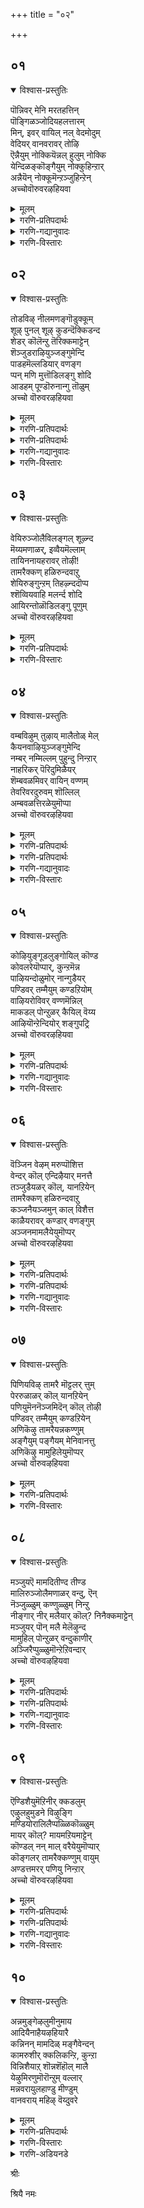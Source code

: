 +++
title = "०२"

+++

## ०१
<details open><summary>विश्वास-प्रस्तुतिः</summary>

पॊन्निवर् मेनि मरतहत्तिन्  
पॊङ्गिळञ्जोदियहलत्तारम्  
मिन्, इवर् वायिल् नल् वेदमोदुम्  
वेदियर् वानवरावर् तोऴि  
ऎन्नैयुम् नोक्कियॆन्नल् हुलुम् नोक्कि  
येन्दिळङ्कॊङ्गैयुम् नोक्कुहिन्ऱार्  
अन्नैयॆन् नोक्कूमॆन्ऱञ्जुहिन्ऱेन्  
अच्चोवॊरुवरऴहियवा
</details>

<details><summary>मूलम्</summary>

पॊन्निवर् मेनि मरतहत्तिन्  
पॊङ्गिळञ्जोदियहलत्तारम्  
मिन्, इवर् वायिल् नल् वेदमोदुम्  
वेदियर् वानवरावर् तोऴि  
ऎन्नैयुम् नोक्कियॆन्नल् हुलुम् नोक्कि  
येन्दिळङ्कॊङ्गैयुम् नोक्कुहिन्ऱार्  
अन्नैयॆन् नोक्कूमॆन्ऱञ्जुहिन्ऱेन्  
अच्चोवॊरुवरऴहियवा
</details>

<details><summary>गरणि-प्रतिपदार्थः</summary>

पॊन्=चिन्न, इवर्=इवर, मेनि=देह, मरतहत्तिन्=मरकत रत्नदिन्द, पॊङ्गु=उक्किबरुव, इळ=हॊसदाद \(कोमल\), शोदि=तेजस्सु, अहलत्तु=ऎदॆय, आरम्=हारवु, मिन्=मिञ्चिन हॊळपु, इवर्=इवर, वायिल्=बायियिन्द बन्द, नल्=श्रेष्ठवाद, वेदम्=वेदवन्नु, ओदुम्=पठिसुव, वेदियर्=वैदिकरु, वानवर् आवार्=देवतॆगळु आगुत्तारॆ, तोऴि=गॆळती, ऎन्नैयुम्=नन्नन्नू,नोक्कि=नोडि, ऎन्=नन्न, अल् हुलुम्=नितम्बगळन्नू \(पिर्रॆगळन्नू\)नोक्कि=नोडि, एन्दु=उब्बिरुव, इळ=सॊगसाद, कॊङ्गैयुम्=स्तनगळन्नू, नोक्कूहिन्ऱार्=नोडुत्तिद्दारॆ, अन्नै=नन्न तायि, ऎन्=नन्नन्नु, नोक्कूम्=नोडुवळु, ऎन्ऱु=ऎन्दु, अञ्जुहिन्ऱेन्=हॆदरुत्तिद्देनॆ, अच्चो=अय्यो\!\(एनाश्चर्य\!\) ऒरुवर्=\(साटियिल्लदवर\) ऒब्बर, अऴहिय आ=सौन्दर्यद परियन्नु\!
</details>

<details><summary>गरणि-गद्यानुवादः</summary>

आप्तसखी, इवर देह चिन्नवे. मरकतरत्नदिन्द उक्किबरुव कोमलवाद तेजस्सु. ऎदॆय हार मिञ्चिन हॊळपु. इवर बायियिन्द बन्द श्रेष्ठवाद वेदवन्नु पठिसुव वैदिकरु देवतॆगळागुत्तारॆ. इवरु नन्नन्नू, नन्न नितम्ब\(पिर्रॆ\)गळन्नू नोडि, उब्बिरुव सॊगसाद स्तनगळन्नु नोडुत्तिद्दारॆ. नन्न तायि नन्नन्नॆल्लि नोडुवळो ऎन्दु अञ्जुत्तिद्देनॆ. अय्योआ \(साटियिल्लद\) ऒब्बर सौन्दर्यद परियो\! \(१\)
</details>

<details><summary>गरणि-विस्तारः</summary>

इल्लि आऴ्वाररु नायक-नायकी भाववन्नु हेळलु ऎत्तिकॊण्डिद्दारॆ. मुग्धळाद नायकियु, शुद्धमनदल्लि भगवन्तनत्त\(भक्तिय\)प्रेमद अङ्कुरवागिदॆ. नायकियादवळे तन्न मनस्सिनल्लिरुव आशॆयन्नु तन्न सखियल्लि हेळिकॊळ्ळुत्तिद्दाळॆ. आऴ्वाररे आ नायकि.

अवळु उत्तम मनॆतनक्कॆ सेरिदवळु. यौवन तुम्बिद माटवाद देहसौन्दर्यवुळ्ळवळु. चॊक्कवाद नडॆनुडियुळ्ळवळु. अवळिगॆ ऒब्ब तायि. तायिगॆ ऒळ्ळॆय मगळागि, तानु स्त्रीमार्यादॆ यावुदन्नू बदिगॊत्तदन्तॆ, हेगॆ नडॆदुकॊळ्ळबेकॆम्बुदु अवळिगॆ गॊत्तु. तन्न पतियल्लदिद्दरॆ, सुन्दरनाद पुरुषनु यारे आदरू, अवनु तनगॆ पर-पुरुषने. अवन् नोटदिन्द तानु आकर्षितवादागलू सह, साध्वियागिरुव तानु अवनन्नु नोडबहुदे? अवन नोटदिन्द अवन मनद इङ्गितवन्नु अरितुकॊळ्ळलु यत्निसबहुदे? अवन सौन्दर्यक्कॆ मरुळागि तानु अवनन्नु नोडदे इरुवुदादरू हेगॆ? ऒन्दु वेळॆ, ऒन्दॆरडु क्षणकाल अवनन्नु तानु नोडलॆत्निसिदरो? तन्न तायि आ क्षणदल्ले तन्नन्नु नोडिदरॆ? अवळ कटुवाद शिक्षॆय मातुगळिगॆ ऒळगागिबिडबेकागुवुदल्ल\! आदरॆ, अवन अद्वितीयवाद सौन्दर्यद परियो? अदन्नेनॆन्नुवुदु? ऒन्दु सल, स्वल्प, नोडिदरू साकु. अदन्नु मत्तॆ मरॆयुवुदक्कादीते? हीगॆल्ल इदॆ अवळ मनस्सिनल्लि योचनॆगळ परम्परॆ. हॊय्दाट-नोडिदरॆ हेगो, नोडदिरलु साध्यविल्लवल्ल- ऎम्ब हॊय्दाट.

अवळिगॆ ऒब्ब गॆळति- अवळ आप्तसखि. अवळल्लि मात्र याव आत्ङ्कवू इल्लदॆ, याव मुच्चुमरॆयू इल्लदॆ मनबिच्चि मातनाडबल्लळु. आ आप्तसखिगॆ अवळु हेळुत्ताळॆ-

प्रियसखि, नानॊब्ब अपूर्व सुन्दरनन्नु कण्डॆ\! अवन ऎणॆयिल्लद सौन्दर्यवन्नेनॆन्द वर्णिसलि? अवन देहवो चिन्नवे\! मरकतरत्नवु हॊम्मुव कोमलाकर्षकवाद देहद तेजस्सु. अवन ऎदॆय मेलॆ हारविदॆ. अदु मिञ्चिन हॊळपुळ्ळद्दु, अवन



बायिन्द हॊरबरुव मातुगळन्नु उच्चरिसिद मात्रक्के देवतॆगळन्नागिसुवन्थाद्दु. अवनन्नु दिट्टिसि, कण्तुम्ब नोडलु ननगॆ आगलिल्ल. हागॆ नोडुत्तिरुव नन्नन्नु नन्न तायि ऎल्लि नोडिबिडुत्ताळो ऎम्ब अञ्जिकॆ ननगॆ. नोडबेकॆम्ब आशॆ ननगॆ तुम्ब. आ दिव्यसुन्दरनादरो नन्नन्नु चॆन्नागि नोडिदनु. नन्न अवयवगळन्नु नोडिदनु. नन्न नितम्ब भागवन्नु नोडिदनु. उब्बिद सॊगसाद मॊलॆगळन्नु चॆन्नागि नोडुत्तले इद्दनु. अवन सौन्दर्यवन्नु कुरितु ऎष्टु हेळिदरू, ऎष्टु हॊगळिदरू तीरदॆ इदॆयल्ल\!

अनुपम सुन्दरनाद भगवन्तन दिव्यकटाक्षभक्तन मेलॆ सकृत्तागि बिद्दरू साकु. अवनु उद्धारवादन्तॆये\!
</details>


## ०२
<details open><summary>विश्वास-प्रस्तुतिः</summary>

तोडविऴ् नीलमणङ्गॊडुक्कूम्  
शूऴ् पुनल् शूऴ् कुडन्दॆक्किडन्द  
शेडर् कॊलॆन्ऱु तॆरिक्कमाट्टेन्  
शॆञ्जुडराऴियुञ्जङ्गुमेन्दि  
पाडहमॆल्लडियार् वणङ्ग  
प्पन् मणि मुत्तॊडिलङ्गु शोदि  
आडहम् पूण्डॊरुनान्गु तॊळुम्  
अच्चो वॊरुवरऴहियवा
</details>

<details><summary>मूलम्</summary>

तोडविऴ् नीलमणङ्गॊडुक्कूम्  
शूऴ् पुनल् शूऴ् कुडन्दॆक्किडन्द  
शेडर् कॊलॆन्ऱु तॆरिक्कमाट्टेन्  
शॆञ्जुडराऴियुञ्जङ्गुमेन्दि  
पाडहमॆल्लडियार् वणङ्ग  
प्पन् मणि मुत्तॊडिलङ्गु शोदि  
आडहम् पूण्डॊरुनान्गु तॊळुम्  
अच्चो वॊरुवरऴहियवा
</details>

<details><summary>गरणि-प्रतिपदार्थः</summary>

तोडु=दळगळु, अविऴ्=बिरिदिरुव, नीलम्=नीलोत्पलवु,मणम्= परिमळवन्नु, कॊडुक्कूम्=हॊरडिसुव\(हरडुव\), शूऴ्-सुत्तलू हरडिरुव, पुनल्=प्रवाहगळिन्द, शूऴ्-सुत्तुवरिदिरुव, कुडन्दै= कुम्भकोण क्षेत्रदल्लि, किडन्द=नॆलसिरुव, शेडर् कॊल्=यौवन पुरुषरी इवरु, ऎन्ऱु=ऎन्दु, तॆरिक्कमाट्टेन्=तिळिदुकॊळ्ळलारॆ, शॆम् =कॆम्पनॆय, शुडर्=बॆङ्कियन्थ\(प्रज्वलिसुव\)
</details>





<details><summary>गरणि-प्रतिपदार्थः</summary>

आऴियुम्=चक्रायुधवन्नू, शङ्गुम्=शङ्खवन्नू एन्दि=धरिसि, पाडहम्=काल्गडगगळुळ्ळ, मॆल्=कोमलवागिरुव, मृदुवागिरुव, अडियार्=पादगळुळ्ळवरु\(हॆङ्गसरु\), वणङ्ग-ऎरगुवन्थ, पल् मणि मुत्तॊडु=हलवारु रत्न, मुत्तुगळिन्द, इलङ्गु=बॆळगुव, शोदि=तेजस्सिनिन्द कूडिद, आडहम्-आभरणगळन्नु, पूण्ड=धरिसिरुव, ऒरु=ऎणॆयिल्लद, नान्गुतोळुम्=नाल्कु बाहुगळुळ्ळवनागि, अच्चो=अय्यो\!\(एनाश्चर्य\!\) ऒरुवर्=साटियिललदवराद, अऴहिय आ=सौन्दर्यद रीतियो\!
</details>

<details><summary>गरणि-गद्यानुवादः</summary>

दळगळु बिरिदु, नीलोत्पलगळु परिमळवन्नु हॊरडिसुत्ता, इरुव सुत्तलू हरडिरुव प्रवाहगळिन्द सुत्तुवरिदिरुव कुम्भकोण क्षेत्रदल्लि नॆलसिरुव नित्ययौवननो इवरु ऎन्दु तिळिदुकॊळ्ळलारॆ. कॆम्पगॆ बॆङ्कियन्तॆ प्रज्वलिसुव चक्रायुधवन्नू शङ्खवन्नू धरिसिरुववरू, काल्गडगगळन्नुधरिसिरुव मृदुवाद पादगळुळ्ळवरु \(स्त्रीयरु\)ऎरगुवन्थवनू, हलवारु रत्नगळू मुत्तुगळू कूडि बॆळगुव तेजस्सिनिन्द तुम्बिद आभरणगळन्नु धरिसिरुव नाल्कु बाहुगळुळ्ळवरू आद, साटियिल्लद इवर सौन्दर्यद रीतियो\! एनाश्चर्य\!\(२\)
</details>

<details><summary>गरणि-विस्तारः</summary>

युवतियु \(आऴ्वाररु\) हेळुत्ताळॆ- प्रियसखि, एनाश्चर्य\! इवर विलक्षण सौन्दर्यवन्नु एनॆन्दु वर्णिसलि\!तावरॆगळ परिमळदिन्दलू, प्रवाहगळिन्दलू सुत्तुवरिदिरुव कुम्भकोणक्षेत्रदल्लि नॆलॆसिरुव भगवन्तन हागॆये इवरु इद्दारॆन्दु तोरुत्तदॆ. अवरे ऒवरु ऎन्दु निखरवागि नानु तिळिदुकॊळ्ळलारॆनल्ल\! नित्ययौवनसुन्दरराद इवरिगॆ नाल्कुबाहुगळिवॆ. अपरूपवाद रत्नगळिन्दलू मुत्तुगळिन्दलू कूडि हॊळॆयुव दिव्याभरणगळन्नु ऒवरु धरिसिद्दारॆ. ऒन्दु कैयल्लि ज्वलिसुव अग्नियन्तॆ हॊळॆयुव चक्रायुधवन्नू मत्तॊन्दरल्लि अपूर्ववाद शङ्खवन्नू हिडिदिद्दारॆ. उत्तमवर्गदवरागि, सुन्दरियरागि, काल्गडगगळन्नु धरिसिदवरागि, मृदुवाद नडगॆयुळ्ळवरागि इरुव स्त्रीयरु इवर तिरुवडिगळन्नु आश्रयिसि, ऎरगुत्तारल्ल\! ननगू आ भाग्य लभिसुवुदे? अदॆन्दिगो?
</details>


## ०३
<details open><summary>विश्वास-प्रस्तुतिः</summary>

वेयिरुञ्जोलैविलङ्गल् शूऴ्न्द  
मॆय्यमणाळर्, इव्वैयमॆल्लाम्  
तायिननायहरावर् तोऴी\!  
तामरैक्कण् हळिरुन्दवाऱु  
शेयिरुङ्गुन्ऱम् तिहऴ्न्ददॊप्प  
श्शॆव्वियवाहि मलर्न्द शोदि  
आयिरन्तोळॊडिलङ्गु पूणुम्  
अच्चो वॊरुवरऴहियवा
</details>

<details><summary>मूलम्</summary>

वेयिरुञ्जोलैविलङ्गल् शूऴ्न्द  
मॆय्यमणाळर्, इव्वैयमॆल्लाम्  
तायिननायहरावर् तोऴी\!  
तामरैक्कण् हळिरुन्दवाऱु  
शेयिरुङ्गुन्ऱम् तिहऴ्न्ददॊप्प  
श्शॆव्वियवाहि मलर्न्द शोदि  
आयिरन्तोळॊडिलङ्गु पूणुम्  
अच्चो वॊरुवरऴहियवा
</details>

<details><summary>गरणि-प्रतिपदार्थः</summary>

वेय्=बिदिरु, इरु=तुम्बिरुव, शोलै=तोपुगळिन्दलू, विलङ्गल्=बॆट्टगळिन्दलू, शूऴ्न्द=सुत्तुवरिदिरुव, मॆय्यम्=तिरुमॆय्य ऎम्ब क्षेत्रद, मणाळर्=स्वामियू, इवैयम् ऎल्लाम्=ई ब्रह्माण्डद भूमियन्नॆल्ला, तायिन=अळॆदुकॊण्ड, नायहर्=नायकनन्ने, आवार्=होलुत्तारॆ, तोऴी=सखी, तामरै=तावरॆयन्तॆ, कण् हळ्=कण्णुगळु, इरुन्द आऱु=इरुवन्तॆये तोरुत्तवॆ, शेय् इरु=ऎत्तरवागिरुव, कुन्ऱम्=बॆट्टगळु, तिहऴ्न्ददु=हॊळॆयुत्तिरुव, ऒप्प=हागॆ\(समनागि\), शॆव्वियवाहि=कॆम्पगॆ, मलर्न्द=हरडिरुवन्थ, ह्सोदि=तेजस्सिनवनागि, आयिरम्=सवैर, तोळॊडु=तोळुगळॊडनॆ, इलङ्गु=हॊळॆयुव, पूणुम्=आभरणगळू अच्चो=एनाश्चर्य\! ऒरुवर्=साटियिल्लदवर, अऴहिय आ=सौन्दर्यद परियन्नु\!
</details>

<details><summary>गरणि-विस्तारः</summary>

बिदिरु मॆळॆगळिन्द तुम्भिरुव तोपुगळिन्दलू बॆट्टगळिन्दलू सुत्तुवरिदिरुव तिरुमॆय्य ऎम्ब क्षेत्रद स्वामियू ई ब्रह्माण्ड भूमियन्नॆल्ला अळॆदुकॊण्ड नायकनन्ने होलुत्तारॆ, सखी. तावरॆयन्तॆ



कण्णुगळिरुवन्तॆ तोरुत्तदॆ. ऎत्तरवागिरुव बॆट्टगळु हॊळॆयुव हागॆ हरडिरुव तेजस्सिनिन्द कूडि, साविर तोळुगळल्लू हॊळॆयुव आभरणगळू, एनाश्चर्य आ सौन्दर्यद रीति\! \(३\)

युवतियु हेळुत्ताळॆ- सखी, तिरुमॆय्य क्षेत्रवु बिदिरुमॆळॆगळिन्दलू बॆट्टगळिन्दलू सुत्तुवरिदिदॆयष्टॆ. अदरल्लि नॆलसिरुव स्वामिय हागॆये इवरु इद्दारल्ल\! ई भूमियन्नॆल्ल अळॆदुकॊण्ड ब्रह्माण्ड नायकनन्ने इवरु होलुत्तिद्दारल्ल\! इवर कण्णुगळो, तावरॆ दळदन्तॆ विशालवू सुन्दरवू आकर्षकवू आगिदॆ. उन्नतवागि बलदिन्दलू, तेजस्सिनिन्दलू कूडिद साविरतोळुगळुळ्ळवरन्तॆ इवरु तोरुत्तिद्दारल्ल\! आहा, एनाश्चर्य\! इवर मैमेलिरुव अनुपमवाद दिव्याभरणगळ हॊळपन्नू इवर ऎणॆयिल्लद सौन्दर्यवन्नू एनॆन्दु वर्णिसलि\! इवक्कॆ नानु सोतुहोगिद्देनॆ, सखी.
</details>


## ०४
<details open><summary>विश्वास-प्रस्तुतिः</summary>

वम्बविऴुम् तुऴाय् मालैतोळ् मेल्  
कैयनवाऴियुञ्जङ्गुमेन्दि  
नम्बर् नम्मिल्लम् पुहुन्दु निन्ऱार्  
नाहरिकर् पॆरिदुमिळैयर्  
शॆम्बवळमिवर् वायिन् वण्णम्  
तेवरिवरदुरुवम् शॊल्लिल्  
अम्बवळत्तिरळेयुमॊप्पा  
अच्चो वॊरुवरऴहियवा
</details>

<details><summary>मूलम्</summary>

वम्बविऴुम् तुऴाय् मालैतोळ् मेल्  
कैयनवाऴियुञ्जङ्गुमेन्दि  
नम्बर् नम्मिल्लम् पुहुन्दु निन्ऱार्  
नाहरिकर् पॆरिदुमिळैयर्  
शॆम्बवळमिवर् वायिन् वण्णम्  
तेवरिवरदुरुवम् शॊल्लिल्  
अम्बवळत्तिरळेयुमॊप्पा  
अच्चो वॊरुवरऴहियवा
</details>

<details><summary>गरणि-प्रतिपदार्थः</summary>

वम्बु=परिमळवन्नु, अविऴुम्=हरडुव, तुऴाय् मालै=तुलसिय हारवन्नु, तोळ् मेल्=तोळुगळ मेलॆयू, कैयन=कैगळल्लि, आऴियुं शङ्गुम्=चक्रायुधवन्नू, शङ्खवन्नू एन्दि=धरिसि, नम्बर्=स्वामियु, नम्=नम्म, इल्लम्=मनॆयन्नु, पुहुन्दु=प्रवेशिसि, निन्ऱार्=नॆलसिद्दारॆ, नाहरिकर्=बहळ मर्यादॆ\(नम्रतॆ\)यन्नुळ्ळवरु, पॆरिदुम् इळैयर्=ऎळॆय यौवनवुळ्ळवरु
</details>





<details><summary>गरणि-प्रतिपदार्थः</summary>

शॆम् पवळम्=कॆम्पनॆय हवळवे, इवर् वायिन् वण्णम्=इवर बायिय \(तुटीगळ\)बण्ण, तेवर्=देवतॆये, इवरदु=इवर, उरुवम्=देह\(रूप\)सौन्दर्य, शॊल्लिल्=हेळबहुदादरॆ, अम्=सुन्दरवाद, पवळम् तिरळेयुम्=हवळद राशियन्ने, ऒप्पा=होलुत्तदॆ, अच्चो=एनाश्चर्य\! ऒरुवर्=साटियिल्लद ऒब्बर, अऴहिय आ=सौन्दर्यद रीति.
</details>

<details><summary>गरणि-गद्यानुवादः</summary>

तोळुगळ मेलॆ परिमळवन्नु हरडुव तुलसिय मालॆयन्नू कैगळल्लि चक्रायुधवन्नू शङ्खवन्नू धरिसि, नम्म स्वामियु नम्म मनॆयन्नु प्रवेशिसि अल्लिनॆलसिद्दारॆ. बहळ नम्रतॆ \(मर्यादॆ\)यन्नुळ्ळवरु. ऎळॆय प्रायदवरु. इवर तुटिगळ\(बायिय\)बण्ण कॆम्पुहवळवे इवरु देवतॆये. इवर रूपसौन्दर्यवन्नु हेळुवुदॆन्दरॆ, हवळद राशियन्ने होलुत्तदॆ. एनाश्चर्य, साटियिल्लद आ ऒब्बर सौन्दर्यद रीति\! \(४\)
</details>

<details><summary>गरणि-विस्तारः</summary>

युवतियु हेळुत्ताळॆ- सखी, इवर भुजगळ मेलॆ परिमळिसुव तुलसिय हारविदॆ. कैगळल्लि शङ्खचक्रगळिवॆ. इवर बायि कॆम्पगॆ हवळदन्तॆ सुन्दर. इवरदु ऎष्टु नम्रतॆ. ऎष्टु मर्यादॆ\! रूपदल्लि इवरु देवतॆये\! हवळद राशियन्तॆ कोमलवाद कॆम्पुबण्णदिन्द इवर देह बॆळगुत्तिदॆ. इन्थवरु नम्म मनॆयन्नु हॊक्कू अल्लिये नॆलसिद्दारल्ल\! इवर सौन्दर्यवन्नेनॆन्दु हॊगळलि\!
</details>


## ०५
<details open><summary>विश्वास-प्रस्तुतिः</summary>

कोऴियुङ्गूडलुङ्गोयिल् कॊण्ड  
कोवलरेयॊप्पार्, कुन्ऱमॆन्न  
पाऴियन्दोळुमोर् नान्गुडैयर्  
पण्डिवर् तम्मैयुम् कण्डऱियोम्  
वाऴियरोविवर् वण्णमॆन्निल्  
माकडल् पोन्ऱुळर् कैयिल् वॆय्य  
आऴियॊन्ऱेन्दियोर् शङ्गुपट्रि  
अच्चो वॊरुवरऴहियवा
</details>

<details><summary>मूलम्</summary>

कोऴियुङ्गूडलुङ्गोयिल् कॊण्ड  
कोवलरेयॊप्पार्, कुन्ऱमॆन्न  
पाऴियन्दोळुमोर् नान्गुडैयर्  
पण्डिवर् तम्मैयुम् कण्डऱियोम्  
वाऴियरोविवर् वण्णमॆन्निल्  
माकडल् पोन्ऱुळर् कैयिल् वॆय्य  
आऴियॊन्ऱेन्दियोर् शङ्गुपट्रि  
अच्चो वॊरुवरऴहियवा
</details>

<details><summary>गरणि-प्रतिपदार्थः</summary>

कोऴियुम्=”कोळि” ऎम्ब क्षेत्रदल्लियू, कूडलुम्=”कूडलु” ऎम्ब क्षेत्रदल्लियू, कोयिल् कॊण्ड=तनगॆ इरलु ऎडॆमाडिकॊण्ड\(नॆलसिरुव\), कोवळरे-“गोवळ”नन्ने, ऒप्पार्=होलुत्तारॆ, कुन्ऱम् ऎन्न=बॆट्टद हागॆ, पाऴि=बलिष्ठवाद, अम्=सुन्दरवाद, तोळुम्=तोळुगळन्नु, ओर्=ऎणॆयिल्लदन्थ, नान्गु=नाल्कन्नु, उडैयर्=हॊन्दिद्दारॆ, पण्डु=हिन्दॆ, इवर् तम्मैयुम्=इवरन्नु, कण्डु=नोडि\(कण्डुकॊण्डु\), अऱियोम्=नावु अरितवरल्ल, वाऴियवरो=चिरकाल बाळलि ऎन्निसिकॊळ्ळतक्कवरु, इवर् वण्णम् ऎनिल्=इवर बण्ण ऎन्दरॆ, मा कडल्=महाकडलन्नु, पोन्ऱु=होलुवन्तॆ, उळर्=इद्दारॆ\(उळ्ळवरागिद्दारॆ\), कैयिल्=कैयल्लि, वॆय्य=तीक्ष्णवाद, आऴि ऒन्ऱु=चक्रवॊन्दन्नु, एन्दि=धरिसि, ओर्=ऒन्दु, शङ्गु=शङ्खवन्नु, पट्रि=हिडिदु, अच्चो=एनाश्चर्य\! ऒरुवर्=ऎणॆयिल्लद ऒब्बर, अऴहिय आ=सौन्दर्यद रीतियो\!
</details>

<details><summary>गरणि-गद्यानुवादः</summary>

“कोळि”मत्तु “कूडलु” ऎम्ब क्षेत्रगळल्लि नॆलॆगॊण्डिरुव गोवळनन्ने होलुत्तारॆ. बॆट्टद हागॆ बलिष्ठवाद मत्तु ऎणॆयिल्लद सुन्दरवाद नाल्कु तोळुगळन्नु हॊन्दिद्दारॆ. हिन्दॆ, इवरन्नु नावु कण्डु अरितवरल्ल. चिरकाल बाळलि ऎन्निसिकॊळ्ळतक्कवरु. इवर बण्णवेनॆन्दरॆ महाकडलन्नु होलुवन्तिद्दारॆ. ऒन्दु कैयल्लि तीक्ष्णवाद चक्रायुधवन्नु धरिसि ऒन्दु शङ्खवन्नु हिडिदु, अय्यो\(एनाश्चर्य\)ऎणॆयिल्लद ऒब्बर सौन्दर्यद रीतियो\!\(५\)
</details>

<details><summary>गरणि-विस्तारः</summary>

“कोळि”ऎन्दरॆ, तिरुवुरैयूरु ऎम्ब दिव्यक्षेत्र. “कूडलु”ऎन्दरॆ, दक्षिणभारतद मधुरॆ.

“मधुरॆ” ऎम्बुदु उत्तरभारतदल्लॊन्दु, दक्षिणभारतदल्लॊन्दु-हीगॆ, ऎरडु मधुरॆगळु. उत्तरभारतद मधुरॆ यमुना तीरदल्लिदॆ. श्रीकृष्णन बाललीलॆगळ सुप्रसिद्धवाद स्थळ. ईगलू हागॆये प्रसिद्धवादद्दु. दक्षिण भारतद मधुरॆ “मीनाक्षि- कल्याणसुन्दरं” अवर सुप्रसिद्धवाद देवालयविदॆ. ऒळ्ळॆय यात्रास्थळ.



युवति हेळुत्ताळॆ- सखी, तिरुवुरैयूरिनल्लियू, दक्षिणमधुरॆयल्लियू नॆलसिरुव गोवळन \(गोपाल कृष्णस्वामिय\)हागॆये इद्दारॆ इवरु. इवरिगॆ सुन्दरवू बलिष्ठवू आद नाल्कु तोळुगळु. ऒन्दरल्लि तीक्ष्णवाद चक्रायुधवन्नु धरिसिद्दानॆ. इन्नॊन्दरल्लि दिव्यवाद शङ्खवन्नु हिडिदिद्दारॆ. इवर बण्णवादरी\(बलुदॊड्ड कडलिन हागॆ प्रकाशिसुत्तिदॆ. इवरु चिरकाल बाळलि”ऎन्दु सदा कीर्तिसल्पडुववरु इवरु. नावु हिन्दॆ ऎन्दू इवर कल्याणगुणगळन्नू महिमॆयन्नू अरितिरलिल्ल. इवर अपरूपवाद ऎणॆयिल्लद सौन्दर्यवन्नु कण्डिरलिल्ल. इवर सौन्दर्यक्कॆ सोतिद्देनॆ, सखि.
</details>


## ०६
<details open><summary>विश्वास-प्रस्तुतिः</summary>

वॆञ्जिन वेऴम् मरुप्पॊशित्त  
वेन्दर् कॊल् एन्दिऴैयार् मनत्तै  
तञ्जुडैयळर् कॊल्, यानऱियेन्  
तामरैक्कण् हळिरुन्दवाऱु  
कञ्जनैयञ्जमुन् काल् विशैत्त  
काळैयरावर् कण्डार् वणङ्गुम्  
अञ्जनमामलैयेयुमॊप्पर्  
अच्चो वॊरुवरऴहियवा
</details>

<details><summary>मूलम्</summary>

वॆञ्जिन वेऴम् मरुप्पॊशित्त  
वेन्दर् कॊल् एन्दिऴैयार् मनत्तै  
तञ्जुडैयळर् कॊल्, यानऱियेन्  
तामरैक्कण् हळिरुन्दवाऱु  
कञ्जनैयञ्जमुन् काल् विशैत्त  
काळैयरावर् कण्डार् वणङ्गुम्  
अञ्जनमामलैयेयुमॊप्पर्  
अच्चो वॊरुवरऴहियवा
</details>

<details><summary>गरणि-प्रतिपदार्थः</summary>

वॆम् शिनम्=कडुकोपद, वेऴम्=आनॆय, मरुप्पु=दन्तवन्नु, ऒशित्त=मुरिद, वेन्दन् कॊल्=प्रभुवो, एन्दु=धरिसि, इऴैयार्=आभरणगळिन्द अलङ्कृतरागिरुववर, मनत्तै=मनस्सन्नु, तञ्जु उडै=आश्रयवन्नित्तु, आळर् कॊल्=आळुववरो, यान्=नानु, अऱियेन्=अरियॆनल्ल, कञ्जनै=कंसनन्नु, अञ्ज=अञ्जुवन्तॆ, मुन्=हिन्दॆ, काल्=कालन्नु, विशैत्त=बीसि बिसुट, काळै अवर् आवार्= पराक्रमि अवरागुत्तारॆ, कण्डार्=कण्डवरॆल्लरू, वणङ्गुम्=नमस्करिसुवन्थ
</details>





<details><summary>गरणि-प्रतिपदार्थः</summary>

अञ्जनम्=काडिगॆय, मामलैयेयुम्=बलुदॊड्ड बॆट्टवन्नु, ऒप्पार्=होलुत्तारॆ, अच्चो=एनाश्चर्य\! ऒरुवर्=ऎणॆयिल्लद ऒब्बर, अऴहिय आ=सौन्दर्यद रीति\!
</details>

<details><summary>गरणि-गद्यानुवादः</summary>

हिन्दॆ, कडुकोपद आनॆय दन्तवन्नु मुरिद प्रभुवो, आभरणगळन्नु धरिसि अलङ्कृतरादवर मनस्सन्नु अरितु, आश्रयवन्नित्तु आळुववरो, नानु अरियॆनल्ल. कंसनु अञ्जुवन्तॆ, अवन कालन्नू बीसिबिसुट पराक्रमिये अवरागुत्तारॆ, कण्डवरॆल्लरू नमस्करिसुवन्थ काडिगॆय बलुदॊड्ड बॆट्टवन्नु इवरु होलुत्तारॆ. एनाश्चर्य, ऎणॆयिल्लद आ ऒब्बर सौन्दर्यद परियो\! \(६\)
</details>

<details><summary>गरणि-विस्तारः</summary>

श्रीकृष्णावतारद ऎरडु मुख्यवाद साहस कार्यगळन्नु इलि हेळलागिदॆ. मॊदलनॆयदु कुवलयापीडवॆम्ब क्रूरवाद मद्दानॆयन्नु संहरिसिद्दु. मह्दुरॆय हॆब्बागिलल्ले अदु कृष्णनिगागि कादुनिन्तित्तु. बागलिगॆ बन्द कूडले, अदु अवन मेलॆरगितु. कृष्णनु अदन्नु ऎदुरिसि, अदर दन्तवन्नु मुरिदुकॊण्डु अदरिन्दले आ आनॆयन्नु कॊन्दुहाकिदनु. ऎरडनॆयदु कडु दुष्टनाद कृष्णन कडुवैरियाद कंसनन्नु कॊम्दद्दु. अवनु ऒड्डिद्द शत्रुजालवन्नॆल्ला भेदिसि, कंसनिद्द स्थळक्कॆ कृष्णनु बन्दनु. तटक्कनॆ अवन मेलॆरगि, सिंहासनदिन्द अवनन्नु कॆळक्कॆळॆदु, कालन्नु हिडिदॆळॆदु, मेलॆ कुळितु, गुद्दि, अवनन्नु कॊन्दुहाकिदनु.

इन्नॊन्दु श्रीकृष्णन आश्रितरक्षणगुण. अवन अपरूपवाद सौन्दर्यक्कू, अवन वेणुनादक्कू मनसोतु, तम्म मनॆमठगळन्नु मरॆतु, अवनिद्दल्लिगॆ बन्द युवतियरिगॆ पूर्णाश्रयवन्नित्तु अवरन्नु रक्षिसिदनु.

युवतियु हेळुत्तळॆ- सखी, इवरु यरैरबहुदो, ननगॆ तिळियदल्ल\! कुवलयापीडद दन्तवन्नु मुरिदु हाकिद पराक्रमियो, ऎल्लवन्नू त्यजिसि बन्द युवतियरिगॆ पूर्णाश्रयवन्नित्तु रक्षिसिद स्वामियो, कंसनिगॆ नडुकवन्नुण्टु माडि, अवनन्नु आसनदिन्द कॆळक्कॆळॆदु कॊन्दुहाकिद पराक्रमियो अरियनल्ल\! यारु इवरन्नु कण्डरू, अवरल्लि इवरन्नु कुरितु भक्तिगौरवगळु उक्किहरियुवुदरिन्द अवरु इवर तिरुवडिगळिगॆरगुत्तारॆ. सौन्दर्यदल्लि साटियिल्लदवरु इवरु. काडिगॆय बॆट्टदन्तॆ कप्पादरू इवर सौन्दर्यद परियन्नेनॆन्नोण\! सखी, इवर सौन्दर्यक्कॆ नानु सोतिद्देनॆ.
</details>


## ०७
<details open><summary>विश्वास-प्रस्तुतिः</summary>

पिणियविऴ् तामरै मॊट्टलर् त्तुम्  
पेररुळाळर् कॊल् यानऱियेन्  
पणियुमॆननॆञ्जमिदॆन् कॊल् तोऴी  
पण्डिवर् तम्मैयुम् कण्डऱियेन्  
अणिकॆऴु तामरैयन्नकण्णुम्  
अङ्गैयुम् पङ्गैयम् मेनिवानत्तु  
अणिकॆऴु मामुहिलेयुमॊप्पर्  
अच्चो वॊरुवऴहियवा
</details>

<details><summary>मूलम्</summary>

पिणियविऴ् तामरै मॊट्टलर् त्तुम्  
पेररुळाळर् कॊल् यानऱियेन्  
पणियुमॆननॆञ्जमिदॆन् कॊल् तोऴी  
पण्डिवर् तम्मैयुम् कण्डऱियेन्  
अणिकॆऴु तामरैयन्नकण्णुम्  
अङ्गैयुम् पङ्गैयम् मेनिवानत्तु  
अणिकॆऴु मामुहिलेयुमॊप्पर्  
अच्चो वॊरुवऴहियवा
</details>

<details><summary>गरणि-प्रतिपदार्थः</summary>

पिणि=बन्धनवन्नु, अविऴ्=बिडिसुव, तामरै=कमलद, मॊट्टु=मॊग्गन्नु, अलर् त्तुम्=अरळिसुव, पेर् अरुळाळर् कॊल्=महाकृपाळुवो? यान्=नानु, अऱियेन्=अरियॆनु, पणियुम्=नमस्करिसुत्तदॆ, ऎन् नॆञ्जम्=नन्न मनस्सु, इदु ऎन् कॊल्=इदु एनु कारणवो? तोऴी=सखी, पण्डु=हिन्दॆ, इवर् तम्मैयुम्=इवरन्नु, कण्डु अऱियेन्=कण्डु अरितवनल्ल, अणिकॆऴु=बलुसुन्दरवाद, तामरै अन्न=तावरॆय हागॆ, कण्णुम्=कण्णुगळन्नू, अम् कैयुम्=सॊबगिन कैगळू, पङ्कयुम्=कमलद हागॆये, मेनि=देहवु, अणिकॆऴु=सुन्दरवाद, मामुहिलेयुम्=महामुगिलन्ने, ऒप्पर्=होलुत्तारॆ, अच्चो=एनाश्चर्य\! ऒरुवर्=ऎणॆयिल्लद ऒब्बर, अऴहिय आ=सौन्दर्यद रीति\!
</details>

<details><summary>गरणि-विस्तारः</summary>

बन्धनवन्नु बिडिसुव कमलद मॊग्गन्नु अरळिसुव परम कृपाळुवो, नानरियॆनु. नन्न मनस्सु तानेतानागि नमस्करिसुत्तदॆयल्ल\! इदक्केनु कारणवो, सखी\! हिन्दॆ, नानु इवरन्नु



कण्डु अरितवनल्ल. बलुदुन्दरवाद तावरॆय हागॆ कण्णुगळू, कमलद हागॆये सॊबगिन कैगळू, देहवु सुन्दरवाद महामुगिलन्ने होलुत्तदॆयल्ल\! एनाश्चर्य, ऎणॆयिल्लद आ ऒब्बर सौन्दर्यद परि\! 

“बन्धनवन्नु बिडिसुव... कृपाळुवो...” इल्लि ऎरडु रूपकगळु कूडिकॊण्डिवॆ. हृदयक्कू कमलक्कू इरुव ऒन्दु रूपक. परमात्मनिगू सूर्यनिगू इरुव मत्तॊन्दु रूपक\(होलिकॆ\) . ऎरडन्नू जोडिसि सुन्दरवाद रूपकवॊन्दन्नु माडलागिदॆ ऎन्नबहुदु.

कमलवु मॊग्गागिरुवाग अदर सौन्दर्यवु अष्टु चॆन्नागि तिळियुवुदिल्ल. सूर्यन किरणगळु अदर मेलॆ बिद्दकूडले, अदु अरळुत्तदॆ. अदर दळगळ चॆलुवू, हॊरचॆल्लुव परिमळद सुवासनॆयू कण्मनगळन्नु आह्लादिसुवुदु. कमलवु हागॆ अरळुवुदक्कॆ तन्न चॆलुवन्नु तोर्पडिसुवुदक्कॆ सूर्यन किरणगळे कारणवल्लवे? हागॆये मनुष्यन हृदयवू. अदु मॊग्गागिद्दु अदर बगॆबगॆय आशॆगळू भावनॆगळू, अल्लिये अडगिकॊण्डिद्दु, सङ्कुचितवाद पापभूयिष्टवाद, प्रापञ्चिक भावनॆगळिगॆ ऎडॆकॊडुत्तदॆ. परम कृपाळुवाद भगवन्तन कृपाकटाक्ष मनुष्यन मेलॆबिद्द कूडले अवन हृदयवु अरळुत्तदॆ. प्रापञ्चिक मट्टदिन्द मेलक्केरुत्तदॆ. अल्लिये बिद्दु तॊळलुत्ता पुनर्जन्मद सङ्कटवन्नु अनुभविसुवुदर बदलागि, भगवन्तन तिरुवडिगळल्लि मनस्सु नॆलॆगॊळ्ळुवन्तागुत्तदॆ. हीगागि, मनुष्यनु उद्धारगॊळ्ळुत्तानॆ.

रूपकवन्नु बिडिसि हेलबहुदादरॆ, मॊग्गागिरुव कमलवन्नु सूर्यनु तन्न किरणगळ प्रभावदिन्द अरळिसि, अदर चॆलुवन्नू परिमळवन्नू हरडि आनन्दवन्नु तुम्बुव हागॆ, मनुष्यन\(चेतनन\)हृदयवन्नु भगवन्तनु तन्न कृपाकटाक्षद प्रभावदिन्द अरळिसि, सङ्कुचितवाद प्रापञ्चिक भावनॆगळ नडुविनिन्द शाश्वतवाद\(विकसितवाद\) परमपदद नित्यानन्ददत्त ऒय्युत्तदॆ.

“नन्न मनस्सु.............कारणवो...” भगवत्कृपॆयिन्द, उज्जीवनगॊण्डद्दु चेतनन मनस्सु”\(हृदय\)- देहवल्ल. आद्दरिन्द, भगवन्तन तिरुवडिगळिगॆ अदु बेरॆ यावॊन्दु प्रभाव प्रेरणॆगळिगू ऒळपडदन्तॆ, तानेतानागि शरणागुत्तदॆ. कृतज्ञतॆय प्रणामगळन्नु सल्लिसुत्तदॆ.

\(आऴ्वाररु \)युवतियु हेळुत्ताळॆ- सखी, इवर सौन्दर्यवन्नु



हेगॆहेगॆ वर्णिसिदरू सालदॆनिसुत्तदॆयल्ल\! इदुवरॆगू नानु इवरन्नु कण्डवळल्ल. आदरॆ, इवरिगॆ नन्न मनस्सु ताने तानागि ऎरगुत्तदॆयल्ल. अदेकॆ हीगॆ ऎम्बुदे तिळियुवुदिल्लवल्ल\! इवर कण्णुगळु बलुसुन्दरवाद तावरॆय दळदन्तॆये. इवर कैगळू तावरॆ हूविनन्तॆये. इवर देहवन्तु आकर्षक रम्यवाद महामुगिलिनन्तॆये. इवर कृपॆयो, नन्न सङ्कुचित हृदयवन्ने अरळिसिबिट्टितल्ल. साटिये इल्लद ई सौन्दर्यनिधिगॆ नानु सोतुहोदॆ, सखी.
</details>


## ०८
<details open><summary>विश्वास-प्रस्तुतिः</summary>

मञ्जुयऎ मामदितीण्द तीण्ड  
मालिरुञ्जोलैमणाळर् वन्दु, ऎन्  
नॆञ्जुळ्ळुम् कण्णुळ्ळुम् निन्ऱु  
नीङ्गार् नीर् मलैयार् कॊल्? निनैक्कमाट्टेन्  
मञ्जुयर् पॊन् मलै मेलॆऴुन्द  
मामुहिल् पोन्ऱुळर् वन्दुकाणीर्  
अञ्जिरैप्पुळ्ळुमॊन्ऱेऱिवन्दार्  
अच्चो वॊरुवऴहियवा
</details>

<details><summary>मूलम्</summary>

मञ्जुयऎ मामदितीण्द तीण्ड  
मालिरुञ्जोलैमणाळर् वन्दु, ऎन्  
नॆञ्जुळ्ळुम् कण्णुळ्ळुम् निन्ऱु  
नीङ्गार् नीर् मलैयार् कॊल्? निनैक्कमाट्टेन्  
मञ्जुयर् पॊन् मलै मेलॆऴुन्द  
मामुहिल् पोन्ऱुळर् वन्दुकाणीर्  
अञ्जिरैप्पुळ्ळुमॊन्ऱेऱिवन्दार्  
अच्चो वॊरुवऴहियवा
</details>

<details><summary>गरणि-प्रतिपदार्थः</summary>

मञ्जु=मोडगळु, उयर्=मुट्टुवष्टु ऎत्तरद, मामदि=पूर्णचन्द्रनु, तीण्दतीण्ड=मुट्टुत्ता मुट्टुत्ता इरुव, मलैरुञ्जोलै=तिरुमालिरुञ्जोलैयल्लि नॆलसिरुव, मणाळर्=स्वामियु, वन्दु=बन्दु, ऎन्=नन्न, नॆञ्जुळ्ळुम्=अन्तरङ्गदल्लियू, कण्णुळ्ळुम्=कण्णिन ऒळगू, निन्ऱु=नॆलसि, नीङ्गार्=अल्लिन्द हॊरक्कॆ होगलॊल्लरु, नीर् मलैयार् कॊल्=तिरुनीर् मलैय स्वामियो? निनैक्कमाट्टेन्=चिन्तिसलारॆनल्ल, मञ्जु उयर्=मोडगळ ऎत्तरद, पॊन् मलै मेल्=चिन्नद बॆट्टद मेलॆ, ऎऴुन्द-नॆलसिरुव
</details>





<details><summary>गरणि-प्रतिपदार्थः</summary>

मामुहिल्=बलुदॊड्ड मोडद, पोन्ऱु=हागॆये, उळर्=इद्दारॆ, वन्दुकाणीर्-बन्दु नोडिरि, अम् शिरै=सुन्दरवाद रॆक्कॆगळुळ्ळ, पुळ्ळुम् ऒन्ऱु=पक्षियॊन्दन्नु, एऱि=हत्ति, वन्दार्=बन्दिद्दारॆ, अच्चो=एनाश्चर्य\! ऒरुवर्=ऎणॆयिल्लद ऒब्बर, अऴहिय आ=सौन्दर्यद रीति\!
</details>

<details><summary>गरणि-गद्यानुवादः</summary>

मोदगळ ऎत्तरदल्लि पूर्णचन्द्रनु मुट्टुत्ता मुट्टुत्ता इरुव, तिरुमालिरुञ्जोलै बॆट्टद मेलॆ नॆलसिरुव स्वामियु बन्दु नन्न अन्तरङ्गदल्लियू नन्न कण्णुगळल्लियू नॆलसिद्दारॆ. अल्लिन्द हॊरक्कॆ होगलॊल्लरु. तिरुनीर् मलैयल्लिरुव स्वामियो इवरु?चिन्तिसलारॆनल्ल\! मोडगळ ऎत्तरद चिन्नद बॆट्टदमेलॆ नॆलसिरुव बलुदॊड्ड मोडद हागॆये\(इवरु\) इद्दारॆ. इवरु सुन्दरवाद रॆक्कॆगळ पक्षियॊन्दन्नु एरिबन्दिद्दारॆ. बन्दु नोडिरि\! एनाश्चर्य\! साटियिल्लद आ ऒब्बर सौन्दर्यद रीति\! \(८\)
</details>

<details><summary>गरणि-विस्तारः</summary>

इदुवरॆगॆ युवतियागि तन्न सखियल्लि तन्न अन्तरङ्गद गुट्टन्नु हेळिकॊळ्ळुत्तिद्द आऴ्वाररु, इल्लि इद्दक्किद्दन्तॆ अदन्नॆल्ला मरॆतु, इतर भक्तरिगॆ तम्म आनन्दद परियन्नु विवरिसुत्ता अदक्कॆ कारणवाद भगवन्तनन्नु कण्णमुन्दॆये दर्शन माडि आनन्दिसबेकॆन्दु करॆकॊडुत्तिद्दारॆ.

युवतियु\(आऴ्वाररु\) हेळुत्ताळॆ- मेघमण्डलवन्नु मुट्टुवष्टु ऎत्तरद, पूर्णचन्द्रनु सवरिकॊण्डु होगुवन्थ तिरुमालिरुञ्जोलै मलै क्षेत्रदल्लि नॆलसिरुव स्वामियु नन्न मेलॆ कृपॆदोरि बन्दु, नन्न कण्णुगळल्लियू आ मूलक नन्न अन्तरङ्गदल्लियू शाश्वतवागि नॆलसिद्दारल्ल\! ई स्वामियु तिरुनीर् मलैयल्लिरुववरेयो? ननगॆ तिळियदॆ इदॆयल्ल. इवरु इरुव परियो? बहळ ऎत्तरवाद चिन्नद बॆट्टद मेलॆ निन्तिरुव कार्मुगिलिन हागॆ, अपरूप तेजस्सिनिन्द कूडिद्दारॆ. श्रीमन्नारायणने गरुडारूढनागि इल्लिगॆ बन्दिद्दारॆ. बन्दुनोडु, इवर सौन्दर्यद परियन्नु.

तिरुमालिरुञ्जोलैमलै., तिरुनीर् मलै- ऎम्बवु पवित्र क्षेत्रगळु. आऴ्वार्रौ अवुगळल्लि भगवन्तनन्नु सन्दर्शिसि, हाडिहॊगळिद्दारॆ.

श्रीमन्नारायाणनिगॆ गरुडपक्षिये वाहन.



भगवन्तन दिव्यतेजस्सन्नू, देहद बण्णवन्नू हेळुवुदक्कॆ बळसिरुव उपमान बहळ रम्यवागिदॆ. बॆट्ट चिन्नद्दादरॆ, अदु ऎन्थ सुन्दरवाद हॊळपन्नु तन्न सुत्त हरडुत्तदॆ. कार्मुगिलु अदर मेलॆ बन्दुनिन्ताग, अदर अपूर्व तेजस्सिनॊडनॆ, बॆट्टदिन्द हॊम्मुव हॊळपू सेरिकॊण्डु बहळ अपरूपवाद तेजस्सिनिन्द आकर्षकवागि कण्डुबरुत्तदॆयष्टॆ\! हागॆये भगवन्तन दिव्यतेजस्सू, ऎणॆयिल्लद्दागि आकर्षकवागिरुत्तदॆ ऎन्नुत्तारॆ आऴ्वाररु.
</details>


## ०९
<details open><summary>विश्वास-प्रस्तुतिः</summary>

ऎण्डिशैयुमॆऱिनीर् क्कडलुम्  
एऴुलहुमुडने विऴुङ्गि  
मण्डियोरालिलैप्पळ्ळिकॊळ्ळुम्  
मायर् कॊल्? मायमऱियमाट्टेन्  
कॊण्डल् नन् माल् वरैयेयुमॊप्पार्  
कॊङ्गलर् तामरैक्कण्णुम् वायुम्  
अण्डत्तमरर् पणियु निन्ऱार्  
अच्चो वॊरुवरऴहियवा
</details>

<details><summary>मूलम्</summary>

ऎण्डिशैयुमॆऱिनीर् क्कडलुम्  
एऴुलहुमुडने विऴुङ्गि  
मण्डियोरालिलैप्पळ्ळिकॊळ्ळुम्  
मायर् कॊल्? मायमऱियमाट्टेन्  
कॊण्डल् नन् माल् वरैयेयुमॊप्पार्  
कॊङ्गलर् तामरैक्कण्णुम् वायुम्  
अण्डत्तमरर् पणियु निन्ऱार्  
अच्चो वॊरुवरऴहियवा
</details>

<details><summary>गरणि-प्रतिपदार्थः</summary>

ऎण् तिशैयुम्=ऎण्टु दिक्कुगळल्लू\(ऎण्टु दिक्कुगळन्नू\)ऎऱिनीर्= अलॆगळिन्द कूडिद नीराद, कडलुम्=कडलुगळन्नू, एऴु उलहुम्=एळु लोकगळन्नू, उडने=ऒट्टिगॆ, विऴुङ्गि=नुङ्गि, मण्डि=हायागि, ओर्=अपरूपवाद, आल् इलै=आलदॆलॆय मेलॆ, पळ्ळिकॊळ्ळुम्=पवडिसुव मायर् कॊल्=आश्चर्यकारियो? मायम्=इवर विस्मयकार्यवन्नु, अऱियमाट्टेने=अरितुकॊळ्ळलारॆ, कॊण्डल्=कार्मुगिलु, नल्=ऒळ्ळॆय, माल् वरैयेयुम्=बलुदॊड्ड बॆट्टदन्तॆये, ऒप्पार्=होलुत्तारॆ,कॊङ्गु अलर्=परिमळवन्नु हरडुव
</details>





<details><summary>गरणि-प्रतिपदार्थः</summary>

तामरै=तावरॆयन्तॆ, कण्णुम्=कण्णुगळन्नू, वायुम्-बायन्नू, उळ्ळवरागि, अण्डत्तु अमरर्=ब्रह्माण्डदल्लिरुव अमररु, पणियु=सेवॆ माडुवन्तॆ, निन्ऱार्=नॆलसिद्दारॆ, अच्चो=एनाश्चर्य\! ऒरुवर्=ऎणॆयिल्लद ऒब्बर, अऴहिय आ=सौन्दर्यद रीति\!
</details>

<details><summary>गरणि-गद्यानुवादः</summary>

ऎण्टु दिक्कुगळन्नू, अवुगळल्लि अलॆगळिन्द कूडिद कडलुगळन्नू एळु लोकगळन्नू ऒट्टिगॆ नुङ्गि, हायागि अपरूपवाद आलदॆलॆय मेलॆ पवडिसुव आश्चर्यकारियो इवर आश्चर्यकरवाद कार्यवन्नु अरितुकॊळ्ळलारॆनल्ल. कार्मुगिलन्नु कार्मुगिलु आश्रयिसुव बलुदॊड्ड बॆट्टवन्नु इवरु होलुत्तारॆ. परिमळवन्नु हरडुव तावरॆयन्तॆ इवरु कण्णुगळन्नू बायन्नू उळ्ळवरागि, ब्रह्माण्डदल्लिरुव अमररु बन्दु सेवॆ माडुवन्तॆ नॆलसिद्दारॆ. ऎणॆयिल्लद आ ऒब्बर सौन्दर्यद परियेनाश्चर्य\!\(९\)
</details>

<details><summary>गरणि-विस्तारः</summary>

युवतियु\(आऴ्वाररु\) हेळुत्ताळॆ- सखी, इवरु वास्तववागि अद्भुताश्चर्यकारुये\! प्रळय काल बन्दाग, इवरु सृष्टियल्लिरुव ऎल्ला वस्तुगळन्नू ऒन्दे बारिगॆ नुङ्गिबिडुत्तारॆ. अनन्तर बहुदीर्घकाल, एनू अरियद पुट्ट शिशुवागि विस्तारवाद कडलल्लि आलदॆलॆय मेलॆ हायागि मलगिरुत्तारॆ. इवर मायॆयन्नु इवर आश्चर्यकारक कार्यवन्नु नानु अरितुकॊळ्ळलारॆनल्ल\! इवर रूपवन्नु कार्मुगिलिगॆ होलिसले? अथवा आ कार्मुगिलु आश्रयिसुवन्थ बलुदॊड्ड बॆट्टदन्तॆ इवरु दिव्यसुन्दरनॆन्नोणवे? इवर कण्णुगळु सुन्दरवाद कमलद दळदन्तॆ विशालवू, आकर्षकवू. इवर बायियन्तु अरळिद कमलदन्तॆ सुन्दरवागि परिमळपूर्णवागिवॆ. ब्रह्माण्डद ऎल्ला देवतॆगळू इवर बळिगॆ बन्दु, इवर तिरुवडिगळिगॆरगुत्तारॆ. इवर ऎणॆयिल्लद सौन्दर्यद परियन्नेनॆन्दु हेळलि\! अदक्कॆ नानु सोतु होदॆ, सखी.
</details>


## १०
<details open><summary>विश्वास-प्रस्तुतिः</summary>

अन्नमुङ्गेऴलुमीनुमाय  
आदियैनाहैयऴहियारै  
कन्निनन् मामदिळ् मङ्गैवेन्दन्  
कामरुशीर् क्कलिकन्ऱि, कुन्ऱा  
विन्निशैयाऱ् शॊन्नशॆंहॊल् मालै  
येऴुमिरणुमॊरॊन्ऱुम् वल्लार्  
मन्नवरायुलहाण्डु मीण्डुम्  
वानवराय् महिऴ् वॆय्दुवरे
</details>

<details><summary>मूलम्</summary>

अन्नमुङ्गेऴलुमीनुमाय  
आदियैनाहैयऴहियारै  
कन्निनन् मामदिळ् मङ्गैवेन्दन्  
कामरुशीर् क्कलिकन्ऱि, कुन्ऱा  
विन्निशैयाऱ् शॊन्नशॆंहॊल् मालै  
येऴुमिरणुमॊरॊन्ऱुम् वल्लार्  
मन्नवरायुलहाण्डु मीण्डुम्  
वानवराय् महिऴ् वॆय्दुवरे
</details>

<details><summary>गरणि-प्रतिपदार्थः</summary>

अन्नमुम्=हंसवागियू, केऴलुम्=वराहनागियू, मीनु=मीनागियू, आय=आद, आदियै=आदिकारणनन्नु, नाहै=तिरुनाहै क्षेत्रदल्लिरुववनू, अऴहियारै=दिव्यसुन्दरनू आदवनन्नु\(भगवन्तनन्नु\) कन्नि=शाश्वतवाद, नल् मामदिळ्=ऒळ्ळॆय दॊड्ड कोटॆयुळ्ळ, मङ्गै=तिरुमङ्गैनाडिन, वेन्दन्=ऒडॆयनू, कामरुशीर्=आशॆपडुवन्थ सद्गुणसम्पत्तन्नुळ्ळवनू, कलिकन्ऱि=कलिध्वंसियू आदवनु\(तिरुमङ्गै आऴ्वाररु\), कुन्ऱा=कुन्दिल्लद, इन्=इनिदाद, इशैयाल्=हाडिन मूलक, शॊन्न=हेळिद, शॆम् शॊल् मालै=सॊगसाद पाशुरमालॆयाद, एऴुम् इरण्डुम् ओर् ऒन्ऱुम्=एळु ऎरडु मत्तु ऒन्दन्नू\(हत्तन्नू\), वल्लार्=बल्लवरु, मन्नवराय्=चक्रवर्तिगळन्तागि, उलहु आण्डु=ई लोकवन्नाळि, मीण्डुम्=आ बळिक, वानवर् आय्=नित्यसूरिगळागि, अमररागि, महिऴ् वु ऎय्दुवरे= नित्यानन्दवन्नु अनुभविसुत्तारॆ.
</details>

<details><summary>गरणि-विस्तारः</summary>

हंस,वराह,मीनु आद आदिकारणनन्नु, तिरुनाहै क्षेत्रदल्लि नॆलसिरुववनन्नु, दिव्यसुन्दरनन्नु कुरितु शाश्वतवाद ऒळ्ळॆय दॊड्डकोटॆयुळ्ळ तिरुमङ्गै नाडिन ऒडॆयनू, आशिसुवन्थ सद्गुणसम्पनन्न्नू, कलिध्वंसियू आदवनु\(तिरुमङ्गै आऴ्वाररु\) कॊरतॆयिल्लद इनिदाद हाडिन मूलक हेळिद सॊगसाद ई हत्तुपाशुरगळ



मालॆयन्नु बल्लवरु चक्रवर्तिगळन्तॆ ई लोकवन्नाळि आ बळिक अमररागि नित्यानन्दवन्नु अनुभविसुववरागुत्तारॆ.\(१०\)

ऎल्लक्कू आदियू कारणनू आगिरुववनू, तिरुनाहै मुन्ताद पवित्रक्षेत्रगळल्लि नॆलसिरुववनू, दिव्यसुन्दरनू आद भगवन्तन सौशील्य, वात्सल्य, कारुण्यादि सकल कल्याणगुणगळन्नु कुरितु ई तिरुमॊऴिय पाशुरगळु हेळुत्तवॆ. भगवन्तन अनुपम सौन्दर्यक्कॆ मनसोत भक्तनिगॆ स्वामिय सौन्दर्यवन्नु चिन्तिसि चिन्तिसि आनन्दिसुवुदे मुख्यवाद कॆलस\! ऎणॆयिल्लद आ सौन्दर्यवन्नु ऎन्दिगॆ कण्तुम्ब नोडुवॆनो, आ स्वामिय दिव्य तिरुवडिगळन्नॆन्दिगॆ सेविसुवॆनो ऎन्दु हम्बलिसुवुदे विषय\! ई तिरुमॊऴिय पाशुरगळु तिळिसुवुदु इदन्ने.

तिरुमङ्गै नाडिन ऒडॆयनागि,अनेकरु आशिसि अनुकरिसबहुदाद सद्गुणगळन्नुळ्ळवनागि, “कलिध्वंसि”ऎम्ब बिरुदन्नु हॊत्तवनागि, भगवद्भक्तनागि स्वामिय कृपाकटाक्षक्कॆ पात्रनागिरुव तिरुमङ्गै आऴ्वाररु, तावु कण्णारॆ कण्डु, मनसारॆ अनुभविसि हर्षिसिरुव हागॆये हाडुत्त ई तिरुमॊऴियन्नु रचिसिद्दारॆ. अवर रचनॆ सुलभवू सरळवू आद तमिळुभाषॆयल्लि. पदगळ सौलभ्यदल्लागलि, लालित्यदल्लागलि, साहित्यदल्लागलि, भक्तिरसद प्रतिपादनॆयल्लागलि ई पाशुरगळल्लि यावबगॆय कॊरतॆयू इल्लवॆन्नुत्तारॆ.

ई तिरुमॊऴिय पाशुरगळन्नु बहळ स्वारस्यवागि हितवागि रागगळन्नु जोडिसि, हृदयङ्गमवागि हाडबहुदागिदॆ. इवुगळन्नु यारु चॆन्नागि कलितु हाडबल्लरो अवरु सुखशान्तिगळन्नु सोरॆगॊळ्ळुत्ता चक्रवर्तिगळम्तॆ ई लोकद जीवनवन्नु सागिसुत्तारॆ. अनन्तर, अवरु अमररागि, परमपदवासिगळागि नित्यानन्द सुखवन्ननुभविसुत्तारॆ. हीगिदॆ, ई तिरुमॊऴिय फलश्रुति.
</details>



<details><summary>गरणि-अडियनडे</summary>

पॊन्, तोडु, वेय्, वम्बु, कोऴि, वॆञ्जिनम्, पिणि, मञ्जुयर्, ऎण् तिशै, अन्नम्, \(तन्नै\)
</details>




श्रीः

श्रियै नमः
